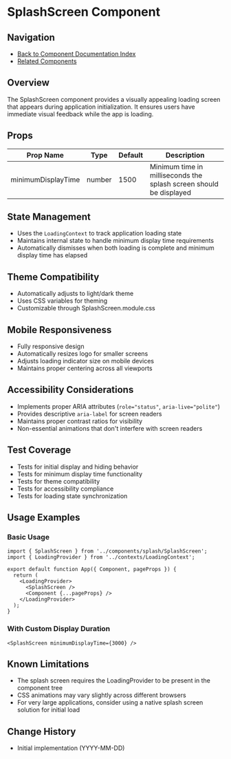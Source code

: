 # SplashScreen Component

## Navigation
- [Back to Component Documentation Index](#)
- [Related Components](#related-components)

## Overview
The SplashScreen component provides a visually appealing loading screen that appears during application initialization. It ensures users have immediate visual feedback while the app is loading.

## Props

| Prop Name | Type | Default | Description |
|-----------|------|---------|-------------|
| minimumDisplayTime | number | 1500 | Minimum time in milliseconds the splash screen should be displayed |

## State Management
- Uses the `LoadingContext` to track application loading state
- Maintains internal state to handle minimum display time requirements
- Automatically dismisses when both loading is complete and minimum display time has elapsed

## Theme Compatibility
- Automatically adjusts to light/dark theme
- Uses CSS variables for theming
- Customizable through SplashScreen.module.css

## Mobile Responsiveness
- Fully responsive design
- Automatically resizes logo for smaller screens
- Adjusts loading indicator size on mobile devices
- Maintains proper centering across all viewports

## Accessibility Considerations
- Implements proper ARIA attributes (`role="status"`, `aria-live="polite"`)
- Provides descriptive `aria-label` for screen readers
- Maintains proper contrast ratios for visibility
- Non-essential animations that don't interfere with screen readers

## Test Coverage
- Tests for initial display and hiding behavior
- Tests for minimum display time functionality
- Tests for theme compatibility
- Tests for accessibility compliance
- Tests for loading state synchronization

## Usage Examples

### Basic Usage

```tsx
import { SplashScreen } from '../components/splash/SplashScreen';
import { LoadingProvider } from '../contexts/LoadingContext';

export default function App({ Component, pageProps }) {
  return (
    <LoadingProvider>
      <SplashScreen />
      <Component {...pageProps} />
    </LoadingProvider>
  );
}
```

### With Custom Display Duration

```tsx
<SplashScreen minimumDisplayTime={3000} />
```

## Known Limitations
- The splash screen requires the LoadingProvider to be present in the component tree
- CSS animations may vary slightly across different browsers
- For very large applications, consider using a native splash screen solution for initial load

## Change History
- Initial implementation (YYYY-MM-DD)
